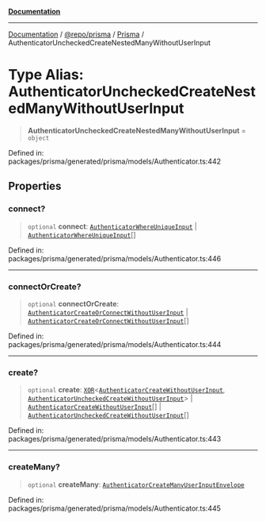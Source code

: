 [**Documentation**](../../../../../README.md)

***

[Documentation](../../../../../README.md) / [@repo/prisma](../../../README.md) / [Prisma](../README.md) / AuthenticatorUncheckedCreateNestedManyWithoutUserInput

# Type Alias: AuthenticatorUncheckedCreateNestedManyWithoutUserInput

> **AuthenticatorUncheckedCreateNestedManyWithoutUserInput** = `object`

Defined in: packages/prisma/generated/prisma/models/Authenticator.ts:442

## Properties

### connect?

> `optional` **connect**: [`AuthenticatorWhereUniqueInput`](AuthenticatorWhereUniqueInput.md) \| [`AuthenticatorWhereUniqueInput`](AuthenticatorWhereUniqueInput.md)[]

Defined in: packages/prisma/generated/prisma/models/Authenticator.ts:446

***

### connectOrCreate?

> `optional` **connectOrCreate**: [`AuthenticatorCreateOrConnectWithoutUserInput`](AuthenticatorCreateOrConnectWithoutUserInput.md) \| [`AuthenticatorCreateOrConnectWithoutUserInput`](AuthenticatorCreateOrConnectWithoutUserInput.md)[]

Defined in: packages/prisma/generated/prisma/models/Authenticator.ts:444

***

### create?

> `optional` **create**: [`XOR`](XOR.md)\<[`AuthenticatorCreateWithoutUserInput`](AuthenticatorCreateWithoutUserInput.md), [`AuthenticatorUncheckedCreateWithoutUserInput`](AuthenticatorUncheckedCreateWithoutUserInput.md)\> \| [`AuthenticatorCreateWithoutUserInput`](AuthenticatorCreateWithoutUserInput.md)[] \| [`AuthenticatorUncheckedCreateWithoutUserInput`](AuthenticatorUncheckedCreateWithoutUserInput.md)[]

Defined in: packages/prisma/generated/prisma/models/Authenticator.ts:443

***

### createMany?

> `optional` **createMany**: [`AuthenticatorCreateManyUserInputEnvelope`](AuthenticatorCreateManyUserInputEnvelope.md)

Defined in: packages/prisma/generated/prisma/models/Authenticator.ts:445
